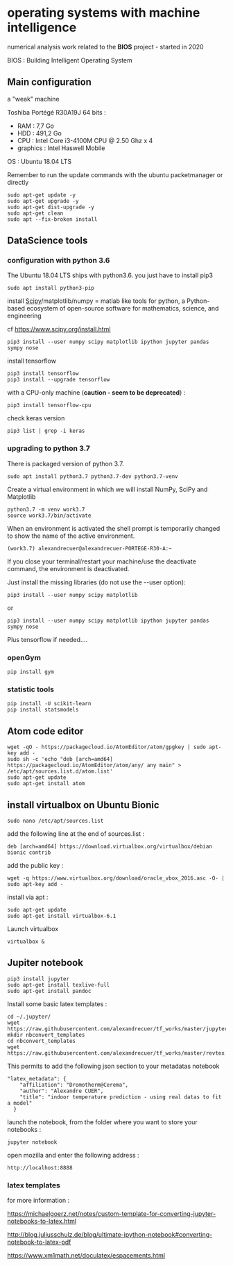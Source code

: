 # operating systems with machine intelligence

numerical analysis work related to the **BIOS** project - started in 2020

BIOS : Building Intelligent Operating System

## Main configuration

a "weak" machine

Toshiba Portégé R30A19J 64 bits :
- RAM : 7,7 Go
- HDD : 491,2 Go
- CPU : Intel Core i3-4100M CPU @ 2.50 Ghz x 4
- graphics : Intel Haswell Mobile

OS : Ubuntu 18.04 LTS

Remember to run the update commands with the ubuntu packetmanager or directly  
```
sudo apt-get update -y
sudo apt-get upgrade -y
sudo apt-get dist-upgrade -y
sudo apt-get clean
sudo apt --fix-broken install
```
## DataScience tools

### configuration with python 3.6

The Ubuntu 18.04 LTS ships with python3.6. you just have to install pip3
```
sudo apt install python3-pip
```
install [Scipy](https://www.scipy.org/)/matplotlib/numpy = matlab like tools for python, a Python-based ecosystem of open-source software for mathematics, science, and engineering

cf https://www.scipy.org/install.html

```
pip3 install --user numpy scipy matplotlib ipython jupyter pandas sympy nose
```

install tensorflow
```
pip3 install tensorflow
pip3 install --upgrade tensorflow
```
with a CPU-only machine (**caution - seem to be deprecated**) :
```
pip3 install tensorflow-cpu
```

check keras version
```
pip3 list | grep -i keras
```
### upgrading to python 3.7

There is packaged version of python 3.7.
```
sudo apt install python3.7 python3.7-dev python3.7-venv
```
Create a virtual environment in which we will install NumPy, SciPy and Matplotlib
```
python3.7 -m venv work3.7
source work3.7/bin/activate
```
When an environment is activated the shell prompt is temporarily changed to show the name of the active environment. 
```
(work3.7) alexandrecuer@alexandrecuer-PORTEGE-R30-A:~
```
If you close your terminal/restart your machine/use the deactivate command, the environment is deactivated.

Just install the missing libraries (do not use the --user option):
```
pip3 install --user numpy scipy matplotlib
```
or
```
pip3 install --user numpy scipy matplotlib ipython jupyter pandas sympy nose
```
Plus tensorflow if needed....

### openGym

```
pip install gym
```

### statistic tools

```
pip install -U scikit-learn
pip install statsmodels
```

## Atom code editor

```
wget -qO - https://packagecloud.io/AtomEditor/atom/gpgkey | sudo apt-key add -
sudo sh -c 'echo "deb [arch=amd64] https://packagecloud.io/AtomEditor/atom/any/ any main" > /etc/apt/sources.list.d/atom.list'
sudo apt-get update
sudo apt-get install atom
```

## install virtualbox on Ubuntu Bionic

```
sudo nano /etc/apt/sources.list
```

add the following line at the end of sources.list :
```
deb [arch=amd64] https://download.virtualbox.org/virtualbox/debian bionic contrib
```

add the public key :
```
wget -q https://www.virtualbox.org/download/oracle_vbox_2016.asc -O- | sudo apt-key add -
```

install via apt :
```
sudo apt-get update
sudo apt-get install virtualbox-6.1
```
Launch virtualbox
```
virtualbox &
```

## Jupiter notebook
```
pip3 install jupyter
sudo apt-get install texlive-full
sudo apt-get install pandoc
```
Install some basic latex templates :
```
cd ~/.jupyter/
wget https://raw.githubusercontent.com/alexandrecuer/tf_works/master/jupyter_notebook_config.py
mkdir nbconvert_templates
cd nbconvert_templates
wget https://raw.githubusercontent.com/alexandrecuer/tf_works/master/revtex.tplx
```
This permits to add the following json section to your metadatas notebook
```
"latex_metadata": {
    "affiliation": "Dromotherm@Cerema",
    "author": "Alexandre CUER",
    "title": "indoor temperature prediction - using real datas to fit a model"
  }
```

launch the notebook, from the folder where you want to store your notebooks :
```
jupyter notebook
```
open mozilla and enter the following address :
```
http://localhost:8888
```
### latex templates

for more information  :

https://michaelgoerz.net/notes/custom-template-for-converting-jupyter-notebooks-to-latex.html

http://blog.juliusschulz.de/blog/ultimate-ipython-notebook#converting-notebook-to-latex-pdf

https://www.xm1math.net/doculatex/espacements.html
